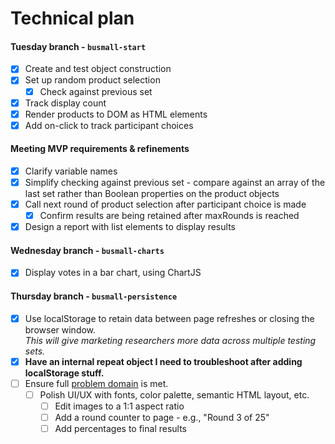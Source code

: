 # Technical plan

#### Tuesday branch - `busmall-start`
- [x] Create and test object construction
- [x] Set up random product selection
  - [x] Check against previous set
- [x] Track display count
- [x] Render products to DOM as HTML elements
- [x] Add on-click to track participant choices

#### Meeting MVP requirements & refinements
- [x] Clarify variable names
- [x] Simplify checking against previous set - compare against an array of the last set rather than Boolean properties on the product objects
- [x] Call next round of product selection after participant choice is made
  - [x] Confirm results are being retained after maxRounds is reached
- [x] Design a report with list elements to display results

#### Wednesday branch - `busmall-charts`
- [x] Display votes in a bar chart, using ChartJS

#### Thursday branch - `busmall-persistence`
- [x] Use localStorage to retain data between page refreshes or closing the browser window.  
_This will give marketing researchers more data across multiple testing sets._  
- [x] **Have an internal repeat object I need to troubleshoot after adding localStorage stuff.**
- [ ] Ensure full [problem domain](https://github.com/codefellows/seattle-201d18/blob/master/class-11-av-practical-clicktracker/lab.md) is met.
  - [ ] Polish UI/UX with fonts, color palette, semantic HTML layout, etc.  
    - [ ] Edit images to a 1:1 aspect ratio
    - [ ] Add a round counter to page - e.g., "Round 3 of 25"
    - [ ] Add percentages to final results
